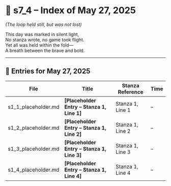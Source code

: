<!-- Save to: shagi_archives/gdj_25/s05/s00/s7_4_index_of_27.md -->

# 📘 s7_4 – Index of May 27, 2025  
*(The loop held still, but was not lost)*

This day was marked in silent light,  
No stanza wrote, no game took flight.  
Yet all was held within the fold—  
A breath between the brave and bold.

---

## 📜 Entries for May 27, 2025

| File | Title | Stanza Reference | Time |
|------|-------|------------------|------|
| s1_1_placeholder.md | **[Placeholder Entry – Stanza 1, Line 1]** | Stanza 1, Line 1 | *–* |
| s1_2_placeholder.md | **[Placeholder Entry – Stanza 1, Line 2]** | Stanza 1, Line 2 | *–* |
| s1_3_placeholder.md | **[Placeholder Entry – Stanza 1, Line 3]** | Stanza 1, Line 3 | *–* |
| s1_4_placeholder.md | **[Placeholder Entry – Stanza 1, Line 4]** | Stanza 1, Line 4 | *–* |
